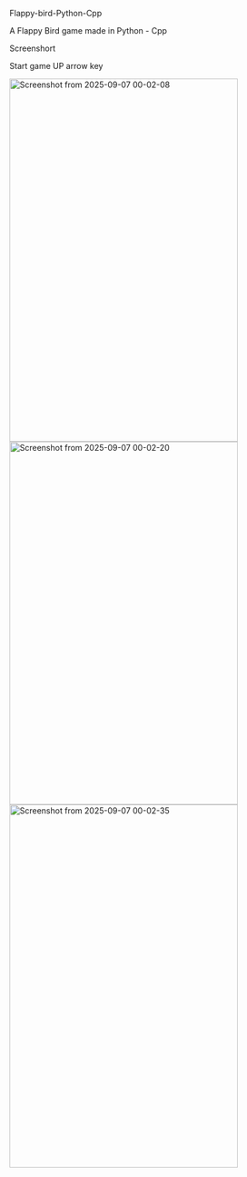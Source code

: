 Flappy-bird-Python-Cpp

A Flappy Bird game made in Python - Cpp

Screenshort

Start game UP arrow key


<img width="402" height="639" alt="Screenshot from 2025-09-07 00-02-08" src="https://github.com/user-attachments/assets/5f359919-6688-4f1c-a25b-bfe2faaaa05f" />



<img width="402" height="639" alt="Screenshot from 2025-09-07 00-02-20" src="https://github.com/user-attachments/assets/85855681-65f6-4e37-b4a1-cbde0702e874" />




<img width="402" height="639" alt="Screenshot from 2025-09-07 00-02-35" src="https://github.com/user-attachments/assets/41f3b7c2-81de-495c-a098-74258252f8cd" />
